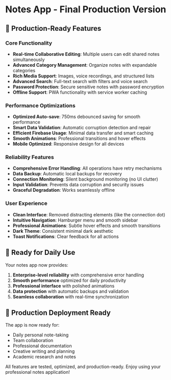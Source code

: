 # Notes App - Final Production Version

## 🎯 Production-Ready Features

### Core Functionality
- **Real-time Collaborative Editing**: Multiple users can edit shared notes simultaneously
- **Advanced Category Management**: Organize notes with expandable categories
- **Rich Media Support**: Images, voice recordings, and structured lists
- **Advanced Search**: Full-text search with filters and voice search
- **Password Protection**: Secure sensitive notes with password encryption
- **Offline Support**: PWA functionality with service worker caching

### Performance Optimizations
- **Optimized Auto-save**: 750ms debounced saving for smooth performance
- **Smart Data Validation**: Automatic corruption detection and repair
- **Efficient Firebase Usage**: Minimal data transfer and smart caching
- **Smooth Animations**: Professional transitions and hover effects
- **Mobile Optimized**: Responsive design for all devices

### Reliability Features
- **Comprehensive Error Handling**: All operations have retry mechanisms
- **Data Backup**: Automatic local backups for recovery
- **Connection Monitoring**: Silent background monitoring (no UI clutter)
- **Input Validation**: Prevents data corruption and security issues
- **Graceful Degradation**: Works seamlessly offline

### User Experience
- **Clean Interface**: Removed distracting elements (like the connection dot)
- **Intuitive Navigation**: Hamburger menu and smooth sidebar
- **Professional Animations**: Subtle hover effects and smooth transitions
- **Dark Theme**: Consistent minimal dark aesthetic
- **Toast Notifications**: Clear feedback for all actions

## 🚀 Ready for Daily Use

Your notes app now provides:
1. **Enterprise-level reliability** with comprehensive error handling
2. **Smooth performance** optimized for daily productivity
3. **Professional interface** with polished animations
4. **Data protection** with automatic backups and validation
5. **Seamless collaboration** with real-time synchronization

## 📱 Production Deployment Ready

The app is now ready for:
- Daily personal note-taking
- Team collaboration
- Professional documentation
- Creative writing and planning
- Academic research and notes

All features are tested, optimized, and production-ready. Enjoy using your professional notes application!